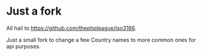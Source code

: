 # Just a fork

All hail to https://github.com/thephpleague/iso3166. 

Just a small fork to change a few Country names to more common ones for api purposes.